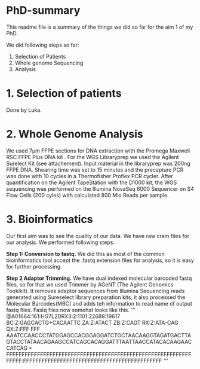 # PhD-summary
This readme file is a summary of the things we did so far for the aim 1 of my PhD.

We did following steps so far:
1. Selection of Patients <br>
2. Whole genome Sequencing <br>
3. Analysis

# 1. Selection of patients
Done by Luka.

# 2. Whole Genome Analysis
We used 7µm FFPE sections for DNA extraction with the Promega Maxwell RSC FFPE Plus DNA kit . For the WGS Libraryprep we used the Agilent Surelect Kit (see attachement). Input material in the libraryprep was 200ng FFPE DNA. Shearing time was set to 15 minutes and the precapture PCR was done with 10 cycles in a Thermofisher Proflex PCR cycler.
After quantification on the Agilent TapeStation with the D1000 kit, the WGS sequencing was performed on the Illumina NovaSeq 6000 Sequencer on S4 Flow Cells (200 cyles)  with calculated 800 Mio Reads per sample.

# 3. Bioinformatics
Our first aim was to see the quality of our data. We have raw cram files for our analysis. We performed following steps:

**Step 1: Conversion to fastq.**
We did this as most of the common bioinformatics tool accept the .fastq extension files for analysis, so it is easy for further processing.

**Step 2 Adaptor Trimming.**
We have dual indexed molecular barcoded fastq files, so for that we used Trimmer by AGeNT (The Agilent Genomics Tooklkit). It removes adaptor sequences from Illumina Sequencing reads generated using Sureselect library preparation kits, it also processed the Molecular Barcodes(MBC) and adds teh information to read name of output fastq files.
Fastq files now somehat looks like this.
'''
@A01664:161:HG7L2DRX3:2:1101:22688:19617	BC:Z:GAGCACTG+CACAATTC	ZA:Z:ATACT	ZB:Z:CAGT	RX:Z:ATA-CAG	QX:Z:FFF FFF
AAATCCAACCCTATGGAGCCACGGAGGATCTGCTAACAAGGTAGATGACTTAGTACCTATAACAGAAGCCATCAGCACAGGATTTAATTAACCATACACAAGAACCATCAG
+
FFFFFFFFFFFFFFFFFFFFFFFFFFFFFFFFFFFFFFFFFFFFFFFFFFFFFFFFFFFFFFFFF:FFFFFFFFFFFFFFFFFFFFFFFFFFFFFFFFFFFFFFFFFFFFF
'''


